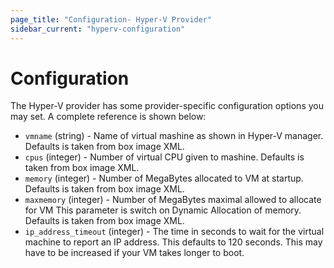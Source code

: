 ```yaml
---
page_title: "Configuration- Hyper-V Provider"
sidebar_current: "hyperv-configuration"
---
```


# Configuration

The Hyper-V provider has some provider-specific configuration options
you may set. A complete reference is shown below:

  * `vmname` (string) - Name of virtual mashine as shown in Hyper-V manager.
    Defaults is taken from box image XML.
  * `cpus` (integer) - Number of virtual CPU given to mashine.
    Defaults is taken from box image XML.
  * `memory` (integer) - Number of MegaBytes allocated to VM at startup.
    Defaults is taken from box image XML.
  * `maxmemory` (integer) - Number of MegaBytes maximal allowed to allocate for VM
  	This parameter is switch on Dynamic Allocation of memory.
  	Defaults is taken from box image XML.
  * `ip_address_timeout` (integer) - The time in seconds to wait for the
    virtual machine to report an IP address. This defaults to 120 seconds.
    This may have to be increased if your VM takes longer to boot.
